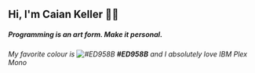## Hi, I'm Caian Keller 🙋‍♂️

##### Programming is an art form. Make it personal.

###### My favorite colour is ![#ED958B](https://placehold.co/15x15/ED958B/ED958B.png) ___#ED958B___ and I absolutely love IBM Plex Mono
